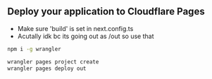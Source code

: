 ## Deploy your application to Cloudflare Pages

- Make sure 'build' is set in next.config.ts
- Acutally idk bc its going out as /out so use that

```bash
npm i -g wrangler
```

```bash
wrangler pages project create
wrangler pages deploy out
```
